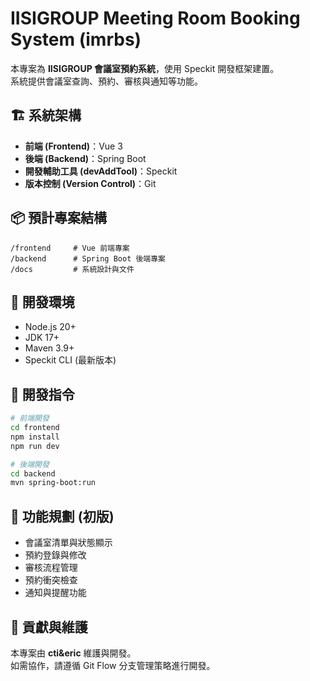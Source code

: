 # IISIGROUP Meeting Room Booking System (imrbs)

本專案為 **IISIGROUP 會議室預約系統**，使用 Speckit 開發框架建置。  
系統提供會議室查詢、預約、審核與通知等功能。

## 🏗️ 系統架構
- **前端 (Frontend)**：Vue 3  
- **後端 (Backend)**：Spring Boot  
- **開發輔助工具 (devAddTool)**：Speckit  
- **版本控制 (Version Control)**：Git  

## 📦 預計專案結構
```
/frontend     # Vue 前端專案
/backend      # Spring Boot 後端專案
/docs         # 系統設計與文件
```

## 🚀 開發環境
- Node.js 20+
- JDK 17+
- Maven 3.9+
- Speckit CLI (最新版本)

## 🧩 開發指令
```bash
# 前端開發
cd frontend
npm install
npm run dev

# 後端開發
cd backend
mvn spring-boot:run
```

## 📅 功能規劃 (初版)
- 會議室清單與狀態顯示  
- 預約登錄與修改  
- 審核流程管理  
- 預約衝突檢查  
- 通知與提醒功能  

## 👥 貢獻與維護
本專案由 **cti&eric** 維護與開發。  
如需協作，請遵循 Git Flow 分支管理策略進行開發。
